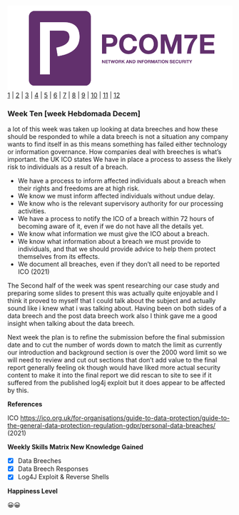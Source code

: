 ![Logo](Images/PCOM7E.png)
[1](/MyPortfolio/PCOM7E/Unit01.html) | [2](/MyPortfolio/PCOM7E/Unit02.html) | [3](/MyPortfolio/PCOM7E/Unit03.html) | [4](/MyPortfolio/PCOM7E/Unit04.html) | [5](/MyPortfolio/PCOM7E/Unit05.html) | [6](/MyPortfolio/PCOM7E/Unit06.html) | [7](/MyPortfolio/PCOM7E/Unit07.html) | [8](/MyPortfolio/PCOM7E/Unit08.html) | [9](/MyPortfolio/PCOM7E/Unit09.html) | [10](/MyPortfolio/PCOM7E/Unit10.html) | [11](/MyPortfolio/PCOM7E/Unit11.html) | [12](/MyPortfolio/PCOM7E/Unit12.html)
### Week Ten [week Hebdomada Decem]

a lot of this week was taken up looking at data breeches and how these should be responded to while a data breech is not a situation any company wants to find itself in as this means something has failed either technology or information governance. How companies deal with breeches is what’s important. the UK ICO states 
We have in place a process to assess the likely risk to individuals as a result of a breach.

- We have a process to inform affected individuals about a breach when their rights and freedoms are at high risk.
- We know we must inform affected individuals without undue delay. 
- We know who is the relevant supervisory authority for our processing activities.
- We have a process to notify the ICO of a breach within 72 hours of becoming aware of it, even if we do not have all the details yet.
- We know what information we must give the ICO about a breach.
- We know what information about a breach we must provide to individuals, and that we should provide advice to help them protect themselves from its effects.
- We document all breaches, even if they don’t all need to be reported ICO (2021)

The Second half of the week was spent researching our case study and preparing some slides to present this was actually quite enjoyable and I think it proved to myself that I could talk about the subject and actually sound like i knew what i was talking about. Having been on both sides of a data breech and the post data breech work also I think gave me a good insight when talking about the data breech.

Next week the plan is to refine the submission before the final submission date and to cut the number of words down to match the limit as currently our introduction and background section is over the 2000 word limit so we will need to review and cut out sections that don’t add value to the final report generally feeling ok though would have liked more actual security content to make it into the final report we did rescan to site to see if it suffered from the published log4j exploit but it does appear to be affected by this.

**References**

ICO https://ico.org.uk/for-organisations/guide-to-data-protection/guide-to-the-general-data-protection-regulation-gdpr/personal-data-breaches/ (2021)

**Weekly Skills Matrix New Knowledge Gained**

- [x] Data Breeches
- [X] Data Breech Responses  
- [X] Log4J Exploit & Reverse Shells

**Happiness Level**

😀😀
